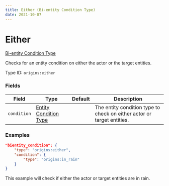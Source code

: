 ```yaml
---
title: Either (Bi-entity Condition Type)
date: 2021-10-07
---
```


# Either

[Bi-entity Condition Type](../bientity_condition_types.md)

Checks for an entity condition on either the actor or the target entities.

Type ID: `origins:either`


### Fields

Field | Type | Default | Description
------|------|---------|-------------
`condition` | [Entity Condition Type](../entity_condition_types.md) | | The entity condition type to check on either actor or target entities.


### Examples

```json
"bientity_condition": {
    "type": "origins:either",
    "condition": {
        "type": "origins:in_rain"
    }
}
```

This example will check if either the actor or target entities are in rain.
